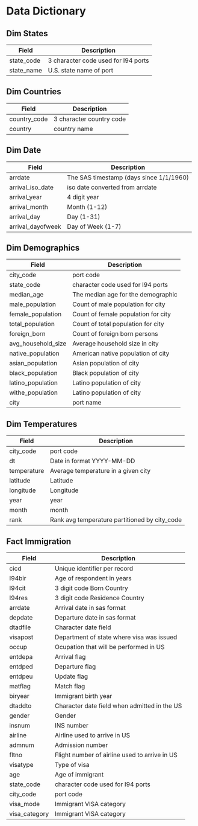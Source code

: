 # Data Dictionary

## Dim States

|Field|Description|
|-----|-----------|
|state_code|3 character code used for I94 ports|
|state_name|U.S. state name of port|

## Dim Countries

|Field|Description|
|-----|-----------|
|country_code|3 character country code|
|country|country name|

## Dim Date

|Field|Description|
|-----|-----------|
|arrdate| The SAS timestamp (days since 1/1/1960)|
|arrival_iso_date| iso date converted from arrdate|
|arrival_year|4 digit year|
|arrival_month|Month (1-12)|
|arrival_day|Day (1-31)|
|arrival_dayofweek|Day of Week (1-7)|

## Dim Demographics

|Field|Description|
|-----|-----------|
|city_code|port code|
|state_code|character code used for I94 ports|
|median_age|The median age for the demographic|
|male_population|Count of male population for city|
|female_population|Count of female population for city|
|total_population|Count of total population for city|
|foreign_born|Count of foreign born persons|
|avg_household_size|Average household size in city|
|native_population|American native population of city|
|asian_population|Asian population of city|
|black_population|Black population of city|
|latino_population|Latino population of city|
|withe_population|Latino population of city|
|city|port name|

## Dim Temperatures

|Field|Description|
|-----|-----------|
|city_code|port code|
|dt|Date in format YYYY-MM-DD|
|temperature|Average temperature in a given city|
|latitude|Latitude|
|longitude|Longitude|
|year|year|
|month|month|
|rank|Rank avg temperature partitioned by city_code|

## Fact Immigration

|Field|Description|
|-----|-----------|
|cicd|Unique identifier per record|
|I94bir|Age of respondent in years|
|I94cit|3 digit code Born Country|
|I94res|3 digit code Residence Country|
|arrdate|Arrival date in sas format|
|depdate|Departure date in sas format|
|dtadfile|Character date field|
|visapost|Department of state where visa was issued|
|occup|Ocupation that will be performed in US|
|entdepa|Arrival flag|
|entdped|Departure flag|
|entdpeu|Update flag|
|matflag|Match flag|
|biryear|Immigrant birth year|
|dtaddto|Character date field when admitted in the US|
|gender|Gender|
|insnum|INS number|
|airline|Airline used to arrive in US|
|admnum|Admission number|
|fltno|Flight number of airline used to arrive in US|
|visatype|Type of visa|
|age|Age of immigrant|
|state_code|character code used for I94 ports|
|city_code|port code|
|visa_mode|Immigrant VISA category|
|visa_category|Immigrant VISA category|